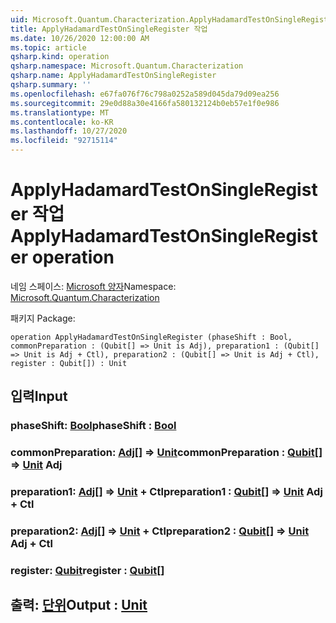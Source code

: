 ```yaml
---
uid: Microsoft.Quantum.Characterization.ApplyHadamardTestOnSingleRegister
title: ApplyHadamardTestOnSingleRegister 작업
ms.date: 10/26/2020 12:00:00 AM
ms.topic: article
qsharp.kind: operation
qsharp.namespace: Microsoft.Quantum.Characterization
qsharp.name: ApplyHadamardTestOnSingleRegister
qsharp.summary: ''
ms.openlocfilehash: e67fa076f76c798a0252a589d045da79d09ea256
ms.sourcegitcommit: 29e0d88a30e4166fa580132124b0eb57e1f0e986
ms.translationtype: MT
ms.contentlocale: ko-KR
ms.lasthandoff: 10/27/2020
ms.locfileid: "92715114"
---
```

# <a name="applyhadamardtestonsingleregister-operation"></a><span data-ttu-id="994a0-102">ApplyHadamardTestOnSingleRegister 작업</span><span class="sxs-lookup"><span data-stu-id="994a0-102">ApplyHadamardTestOnSingleRegister operation</span></span>

<span data-ttu-id="994a0-103">네임 스페이스: [Microsoft 양자](xref:Microsoft.Quantum.Characterization)</span><span class="sxs-lookup"><span data-stu-id="994a0-103">Namespace: [Microsoft.Quantum.Characterization](xref:Microsoft.Quantum.Characterization)</span></span>

<span data-ttu-id="994a0-104">패키지 [](https://nuget.org/packages/)</span><span class="sxs-lookup"><span data-stu-id="994a0-104">Package: [](https://nuget.org/packages/)</span></span>




```qsharp
operation ApplyHadamardTestOnSingleRegister (phaseShift : Bool, commonPreparation : (Qubit[] => Unit is Adj), preparation1 : (Qubit[] => Unit is Adj + Ctl), preparation2 : (Qubit[] => Unit is Adj + Ctl), register : Qubit[]) : Unit
```


## <a name="input"></a><span data-ttu-id="994a0-105">입력</span><span class="sxs-lookup"><span data-stu-id="994a0-105">Input</span></span>

### <a name="phaseshift--bool"></a><span data-ttu-id="994a0-106">phaseShift: [Bool](xref:microsoft.quantum.lang-ref.bool)</span><span class="sxs-lookup"><span data-stu-id="994a0-106">phaseShift : [Bool](xref:microsoft.quantum.lang-ref.bool)</span></span>




### <a name="commonpreparation--qubit--unit-adj"></a><span data-ttu-id="994a0-107">commonPreparation: [Adj](xref:microsoft.quantum.lang-ref.qubit)[] => [Unit](xref:microsoft.quantum.lang-ref.unit)</span><span class="sxs-lookup"><span data-stu-id="994a0-107">commonPreparation : [Qubit](xref:microsoft.quantum.lang-ref.qubit)[] => [Unit](xref:microsoft.quantum.lang-ref.unit) Adj</span></span>




### <a name="preparation1--qubit--unit-adj--ctl"></a><span data-ttu-id="994a0-108">preparation1: [Adj](xref:microsoft.quantum.lang-ref.qubit)[] => [Unit](xref:microsoft.quantum.lang-ref.unit) + Ctl</span><span class="sxs-lookup"><span data-stu-id="994a0-108">preparation1 : [Qubit](xref:microsoft.quantum.lang-ref.qubit)[] => [Unit](xref:microsoft.quantum.lang-ref.unit) Adj + Ctl</span></span>




### <a name="preparation2--qubit--unit-adj--ctl"></a><span data-ttu-id="994a0-109">preparation2: [Adj](xref:microsoft.quantum.lang-ref.qubit)[] => [Unit](xref:microsoft.quantum.lang-ref.unit) + Ctl</span><span class="sxs-lookup"><span data-stu-id="994a0-109">preparation2 : [Qubit](xref:microsoft.quantum.lang-ref.qubit)[] => [Unit](xref:microsoft.quantum.lang-ref.unit) Adj + Ctl</span></span>




### <a name="register--qubit"></a><span data-ttu-id="994a0-110">register: [Qubit](xref:microsoft.quantum.lang-ref.qubit)</span><span class="sxs-lookup"><span data-stu-id="994a0-110">register : [Qubit](xref:microsoft.quantum.lang-ref.qubit)[]</span></span>





## <a name="output--unit"></a><span data-ttu-id="994a0-111">출력: [단위](xref:microsoft.quantum.lang-ref.unit)</span><span class="sxs-lookup"><span data-stu-id="994a0-111">Output : [Unit](xref:microsoft.quantum.lang-ref.unit)</span></span>

